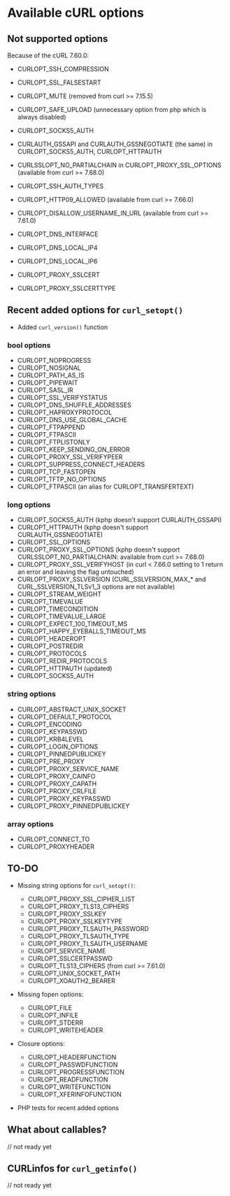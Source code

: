 # Available cURL options

## Not supported options
Because of the cURL 7.60.0:
- CURLOPT_SSH_COMPRESSION
- CURLOPT_SSL_FALSESTART
- CURLOPT_MUTE (removed from curl >= 7.15.5)
- CURLOPT_SAFE_UPLOAD (unnecessary option from php which is always disabled)
- CURLOPT_SOCKS5_AUTH
- CURLAUTH_GSSAPI and CURLAUTH_GSSNEGOTIATE (the same) in CURLOPT_SOCKS5_AUTH, CURLOPT_HTTPAUTH
- CURLSSLOPT_NO_PARTIALCHAIN in CURLOPT_PROXY_SSL_OPTIONS (available from curl >= 7.68.0)
- CURLOPT_SSH_AUTH_TYPES
- CURLOPT_HTTP09_ALLOWED (available from curl >= 7.66.0)
- CURLOPT_DISALLOW_USERNAME_IN_URL (available from curl >= 7.61.0)

- CURLOPT_DNS_INTERFACE
- CURLOPT_DNS_LOCAL_IP4
- CURLOPT_DNS_LOCAL_IP6
- CURLOPT_PROXY_SSLCERT
- CURLOPT_PROXY_SSLCERTTYPE

## Recent added options for `curl_setopt()`
- Added `curl_version()` function
### bool options
- CURLOPT_NOPROGRESS
- CURLOPT_NOSIGNAL
- CURLOPT_PATH_AS_IS
- CURLOPT_PIPEWAIT
- CURLOPT_SASL_IR
- CURLOPT_SSL_VERIFYSTATUS
- CURLOPT_DNS_SHUFFLE_ADDRESSES	   
- CURLOPT_HAPROXYPROTOCOL	   
- CURLOPT_DNS_USE_GLOBAL_CACHE
- CURLOPT_FTPAPPEND
- CURLOPT_FTPASCII
- CURLOPT_FTPLISTONLY
- CURLOPT_KEEP_SENDING_ON_ERROR
- CURLOPT_PROXY_SSL_VERIFYPEER
- CURLOPT_SUPPRESS_CONNECT_HEADERS
- CURLOPT_TCP_FASTOPEN
- CURLOPT_TFTP_NO_OPTIONS
- CURLOPT_FTPASCII (an alias for CURLOPT_TRANSFERTEXT)

### long options
- CURLOPT_SOCKS5_AUTH			   (kphp doesn't support CURLAUTH_GSSAPI)
- CURLOPT_HTTPAUTH				   (kphp doesn't support CURLAUTH_GSSNEGOTIATE)
- CURLOPT_SSL_OPTIONS
- CURLOPT_PROXY_SSL_OPTIONS		   (kphp doesn't support CURLSSLOPT_NO_PARTIALCHAIN: available from curl >= 7.68.0)
- CURLOPT_PROXY_SSL_VERIFYHOST     (in curl < 7.66.0 setting to 1 return an error and leaving the flag untouched)
- CURLOPT_PROXY_SSLVERSION         (CURL_SSLVERSION_MAX_* and CURL_SSLVERSION_TLSv1_3 options are not available)
- CURLOPT_STREAM_WEIGHT
- CURLOPT_TIMEVALUE
- CURLOPT_TIMECONDITION
- CURLOPT_TIMEVALUE_LARGE
- CURLOPT_EXPECT_100_TIMEOUT_MS
- CURLOPT_HAPPY_EYEBALLS_TIMEOUT_MS
- CURLOPT_HEADEROPT
- CURLOPT_POSTREDIR
- CURLOPT_PROTOCOLS
- CURLOPT_REDIR_PROTOCOLS
- CURLOPT_HTTPAUTH (updated)
- CURLOPT_SOCKS5_AUTH

### string options
- CURLOPT_ABSTRACT_UNIX_SOCKET
- CURLOPT_DEFAULT_PROTOCOL
- CURLOPT_ENCODING
- CURLOPT_KEYPASSWD
- CURLOPT_KRB4LEVEL
- CURLOPT_LOGIN_OPTIONS
- CURLOPT_PINNEDPUBLICKEY
- CURLOPT_PRE_PROXY
- CURLOPT_PROXY_SERVICE_NAME
- CURLOPT_PROXY_CAINFO
- CURLOPT_PROXY_CAPATH
- CURLOPT_PROXY_CRLFILE
- CURLOPT_PROXY_KEYPASSWD
- CURLOPT_PROXY_PINNEDPUBLICKEY

### array options
- CURLOPT_CONNECT_TO
- CURLOPT_PROXYHEADER

## TO-DO

- Missing string options for `curl_setopt()`:
    - CURLOPT_PROXY_SSL_CIPHER_LIST
    - CURLOPT_PROXY_TLS13_CIPHERS
    - CURLOPT_PROXY_SSLKEY
    - CURLOPT_PROXY_SSLKEYTYPE
    - CURLOPT_PROXY_TLSAUTH_PASSWORD
    - CURLOPT_PROXY_TLSAUTH_TYPE
    - CURLOPT_PROXY_TLSAUTH_USERNAME
    - CURLOPT_SERVICE_NAME
    - CURLOPT_SSLCERTPASSWD
    - CURLOPT_TLS13_CIPHERS (from curl >= 7.61.0)
    - CURLOPT_UNIX_SOCKET_PATH
    - CURLOPT_XOAUTH2_BEARER

- Missing fopen options:
    - CURLOPT_FILE
    - CURLOPT_INFILE
    - CURLOPT_STDERR
    - CURLOPT_WRITEHEADER

- Closure options:
    - CURLOPT_HEADERFUNCTION
    - CURLOPT_PASSWDFUNCTION
    - CURLOPT_PROGRESSFUNCTION
    - CURLOPT_READFUNCTION
    - CURLOPT_WRITEFUNCTION
    - CURLOPT_XFERINFOFUNCTION

- PHP tests for recent added options

## What about callables?
// not ready yet

## CURLinfos for `curl_getinfo()`
// not ready yet